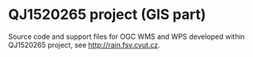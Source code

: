 # QJ1520265 project (GIS part)

Source code and support files for OGC WMS and WPS developed within
QJ1520265 project, see http://rain.fsv.cvut.cz.
